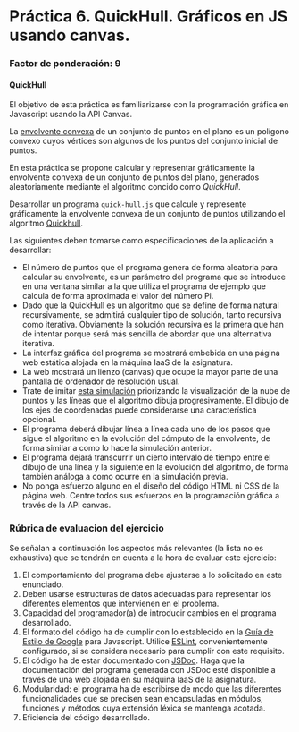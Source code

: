 # Práctica 6. QuickHull. Gráficos en JS usando canvas.
### Factor de ponderación: 9

#### QuickHull

El objetivo de esta práctica es familiarizarse con la programación gráfica en Javascript usando la API Canvas.

La [envolvente convexa](https://en.wikipedia.org/wiki/Convex_hull) de un conjunto de puntos en el plano es un polígono convexo cuyos 
vértices son algunos de los puntos del conjunto inicial de puntos.

En esta práctica se propone calcular y representar gráficamente la envolvente convexa de un conjunto 
de puntos del plano, generados aleatoriamente mediante el algoritmo concido como *QuickHull*.

Desarrollar un programa `quick-hull.js` que calcule y represente gráficamente la
envolvente convexa de un conjunto de puntos utilizando el algoritmo [Quickhull](https://en.wikipedia.org/wiki/Quickhull).

Las siguientes deben tomarse como especificaciones de la aplicación a desarrollar:

* El número de puntos que el programa genera de forma aleatoria para calcular su
  envolvente, es un parámetro del programa que se introduce en una ventana similar a la que
	utiliza el programa de ejemplo que calcula de forma aproximada el valor del número Pi.
* Dado que la QuickHull es un algoritmo que se define de forma natural recursivamente, se admitirá cualquier tipo de solución, tanto recursiva como iterativa. Obviamente la solución recursiva es la primera que han de intentar porque será más sencilla de abordar que una alternativa iterativa.  
* La interfaz gráfica del programa se mostrará embebida en una página web estática alojada en la máquina IaaS de la
  asignatura.
* La web mostrará un lienzo (canvas) que ocupe la mayor parte de una pantalla de ordenador de resolución usual.
* Trate de imitar 
  [esta simulación](https://en.wikipedia.org/wiki/Quickhull#/media/File:Animation_depicting_the_quickhull_algorithm.gif) 
  priorizando la visualización de la nube de puntos y las líneas que el algoritmo dibuja progresivamente. 
  El dibujo de los ejes de coordenadas puede considerarse una característica opcional.
* El programa deberá dibujar línea a línea cada uno de los pasos que sigue el algoritmo en la evolución
  del cómputo de la envolvente, de forma similar a como lo hace la simulación anterior.
* El programa dejará transcurrir un cierto intervalo de tiempo entre el dibujo de una línea y la siguiente
  en la evolución del algoritmo, de forma también análoga a como ocurre en la simulación previa.
* No ponga esfuerzo alguno en el diseño del código HTML ni CSS de la página web. 
  Centre todos sus esfuerzos en la programación gráfica a través de la API canvas.

### Rúbrica de evaluacion del ejercicio

Se señalan a continuación los aspectos más relevantes (la lista no es exhaustiva)
que se tendrán en cuenta a la hora de evaluar este ejercicio:
1. El comportamiento del programa debe ajustarse a lo solicitado en este enunciado.
2. Deben usarse estructuras de datos adecuadas para representar los diferentes elementos que intervienen en el problema.
3. Capacidad del programador(a) de introducir cambios en el programa desarrollado.
4. El formato del código ha de cumplir con lo establecido en la [Guía de Estilo de Google](https://google.github.io/styleguide/jsguide.html)
para Javascript. Utilice [ESLint](https://eslint.org/), convenientemente configurado, si se considera necesario para cumplir con este requisito.
5. El código ha de estar documentado con [JSDoc](https://jsdoc.app/). Haga que la documentación del programa generada con JSDoc esté disponible a través de una web alojada en su máquina IaaS de la asignatura.
6. Modularidad: el programa ha de escribirse de modo que las diferentes funcionalidades
que se precisen sean encapsuladas en módulos, funciones y métodos cuya extensión léxica se
mantenga acotada.
7. Eficiencia del código desarrollado.